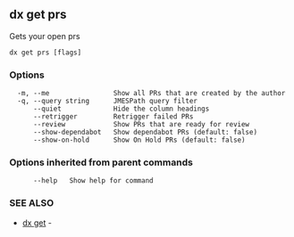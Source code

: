 ## dx get prs

Gets your open prs

```
dx get prs [flags]
```

### Options

```
  -m, --me                Show all PRs that are created by the author
  -q, --query string      JMESPath query filter
      --quiet             Hide the column headings
      --retrigger         Retrigger failed PRs
      --review            Show PRs that are ready for review
      --show-dependabot   Show dependabot PRs (default: false)
      --show-on-hold      Show On Hold PRs (default: false)
```

### Options inherited from parent commands

```
      --help   Show help for command
```

### SEE ALSO

* [dx get](dx_get.md)	 - 

